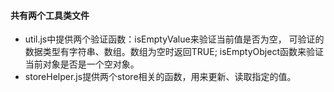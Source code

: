 #### 共有两个工具类文件

- util.js中提供两个验证函数：isEmptyValue来验证当前值是否为空，
可验证的数据类型有字符串、数组。数组为空时返回TRUE; isEmptyObject函数来验证当前对象是否是一个空对象。
- storeHelper.js提供两个store相关的函数，用来更新、读取指定的值。
